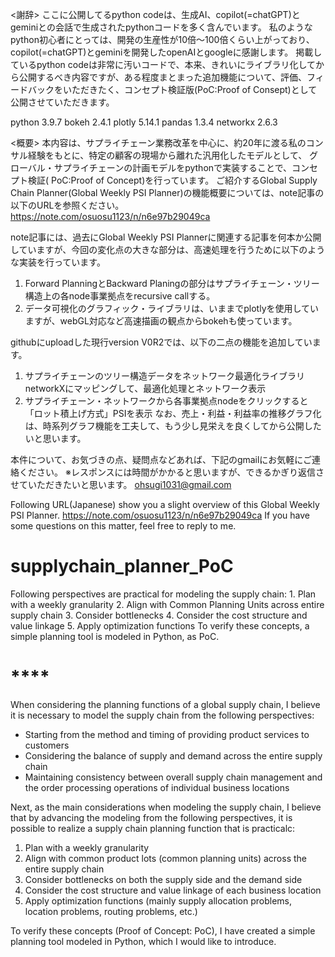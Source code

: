 <謝辞>
ここに公開してるpython codeは、生成AI、copilot(=chatGPT)とgeminiとの会話で生成されたpythonコードを多く含んでいます。
私のようなpython初心者にとっては、開発の生産性が10倍～100倍くらい上がっており、copilot(=chatGPT)とgeminiを開発したopenAIとgoogleに感謝します。
掲載しているpython codeは非常に汚いコードで、本来、きれいにライブラリ化してから公開するべき内容ですが、ある程度まとまった追加機能について、評価、フィードバックをいただきたく、コンセプト検証版(PoC:Proof of Consept)として公開させていただきます。

<version>
python                    3.9.7
bokeh                     2.4.1
plotly                    5.14.1
pandas                    1.3.4
networkx                  2.6.3

<概要>
本内容は、サプライチェーン業務改革を中心に、約20年に渡る私のコンサル経験をもとに、特定の顧客の現場から離れた汎用化したモデルとして、
グローバル・サプライチェーンの計画モデルをpythonで実装することで、コンセプト検証( PoC:Proof of Concept)を行っています。
ご紹介するGlobal Supply Chain Planner(Global Weekly PSI Planner)の機能概要については、note記事の以下のURLを参照ください。
https://note.com/osuosu1123/n/n6e97b29049ca
  
note記事には、過去にGlobal Weekly PSI Plannerに関連する記事を何本か公開していますが、今回の変化点の大きな部分は、高速処理を行うために以下のような実装を行っています。
1) Forward PlanningとBackward Planingの部分はサプライチェーン・ツリー構造上の各node事業拠点をrecursive callする。
2) データ可視化のグラフィック・ライブラリは、いままでplotlyを使用していますが、webGL対応など高速描画の観点からbokehも使っています。

githubにuploadした現行version V0R2では、以下の二点の機能を追加しています。
1) サプライチェーンのツリー構造データをネットワーク最適化ライブラリnetworkXにマッピングして、最適化処理とネットワーク表示
2) サプライチェーン・ネットワークから各事業拠点nodeをクリックすると「ロット積上げ方式」PSIを表示
なお、売上・利益・利益率の推移グラフ化は、時系列グラフ機能を工夫して、もう少し見栄えを良くしてから公開したいと思います。

本件について、お気づきの点、疑問点などあれば、下記のgmailにお気軽にご連絡ください。
※レスポンスには時間がかかると思いますが、できるかぎり返信させていただきたいと思います。
ohsugi1031@gmail.com

Following URL(Japanese) show you a slight overview of this Global Weekly PSI Planner. 
https://note.com/osuosu1123/n/n6e97b29049ca
If you have some questions on this matter, feel free to reply to me. 

# supplychain_planner_PoC
Following perspectives are practical for modeling the supply chain:  1. Plan with a weekly granularity 2. Align with Common Planning Units across entire supply chain 3. Consider bottlenecks 4. Consider the cost structure and value linkage 5. Apply optimization functions  To verify these concepts, a simple planning tool is modeled in Python, as PoC.
# ****
When considering the planning functions of a global supply chain, I believe it is necessary to model the supply chain from the following perspectives:

- Starting from the method and timing of providing product services to customers
- Considering the balance of supply and demand across the entire supply chain
- Maintaining consistency between overall supply chain management and the order processing operations of individual business locations

Next, as the main considerations when modeling the supply chain, I believe that by advancing the modeling from the following perspectives, it is possible to realize a supply chain planning function that is practicalc:

1. Plan with a weekly granularity
2. Align with common product lots (common planning units) across the entire supply chain
3. Consider bottlenecks on both the supply side and the demand side
4. Consider the cost structure and value linkage of each business location
5. Apply optimization functions (mainly supply allocation problems, location problems, routing problems, etc.)

To verify these concepts (Proof of Concept: PoC), I have created a simple planning tool modeled in Python, which I would like to introduce.

